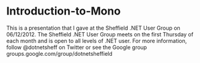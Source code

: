 Introduction-to-Mono
====================

This is a presentation that I gave at the Sheffield .NET User Group on 06/12/2012. The Sheffield .NET User Group meets on the first Thursday of each month and is open to all levels of .NET user. For more information, follow @dotnetsheff on Twitter or see the Google group groups.google.com/group/dotnetsheffield